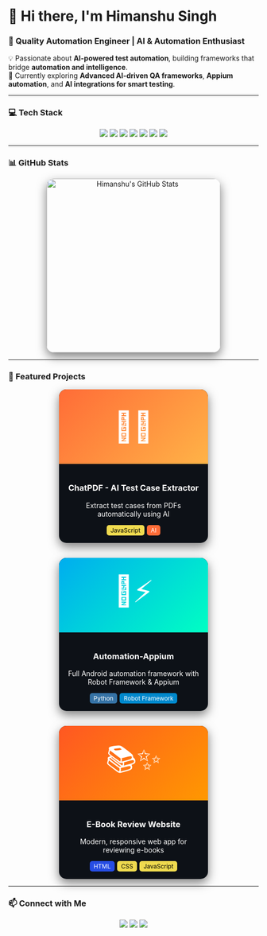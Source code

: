 # 👋 Hi there, I'm Himanshu Singh
### 🚀 Quality Automation Engineer | AI & Automation Enthusiast

💡 Passionate about **AI-powered test automation**, building frameworks that bridge **automation and intelligence**.  
🌱 Currently exploring **Advanced AI-driven QA frameworks**, **Appium automation**, and **AI integrations for smart testing**.  

---

### 💻 Tech Stack
<p align="center">
  <img src="https://img.shields.io/badge/Java-ED8B00?style=for-the-badge&logo=java&logoColor=white" />
  <img src="https://img.shields.io/badge/Python-3776AB?style=for-the-badge&logo=python&logoColor=white" />
  <img src="https://img.shields.io/badge/AI-FF6C37?style=for-the-badge&logo=openai&logoColor=white" />
  <img src="https://img.shields.io/badge/Selenium-43B02A?style=for-the-badge&logo=selenium&logoColor=white" />
  <img src="https://img.shields.io/badge/Appium-00ADEF?style=for-the-badge&logo=appium&logoColor=white" />
  <img src="https://img.shields.io/badge/RobotFramework-0088CC?style=for-the-badge&logo=robotframework&logoColor=white" />
  <img src="https://img.shields.io/badge/RESTAPI-FF6C37?style=for-the-badge&logo=postman&logoColor=white" />
</p>

---

### 📊 GitHub Stats
<p align="center" style="display: flex; justify-content: center; flex-wrap: wrap; gap: 25px;">
  <!-- Main GitHub Stats Card -->
  <img 
    src="https://github-readme-stats.vercel.app/api?username=Himaanshu-Singh&show_icons=true&theme=dark&count_private=true&hide_title=false&hide_border=false&include_all_commits=true" 
    width="350" 
    style="border-radius: 15px; box-shadow: 0 8px 20px rgba(0,0,0,0.5); transition: transform 0.3s ease;" 
    onmouseover="this.style.transform='scale(1.05)'" 
    onmouseout="this.style.transform='scale(1)'" 
    alt="Himanshu's GitHub Stats"
  />


</p>

---
### 🌟 Featured Projects
<div align="center" style="display: flex; justify-content: center; flex-wrap: wrap; gap: 30px;">

<!-- Project Card 1 -->
<div style="width: 300px; border-radius: 15px; overflow: hidden; background: #0d1117; 
            box-shadow: 0 8px 20px rgba(0,0,0,0.5); transition: transform 0.3s ease, box-shadow 0.3s ease;">
  <a href="https://github.com/Himaanshu-Singh/ChatPDF---AI-powered-Test-case-Extractor" target="_blank" 
     style="text-decoration: none; color: white;">
    <!-- Animated Icon Section -->
    <div style="width: 100%; height: 150px; background: linear-gradient(135deg, #FF6C37, #FFB347); 
                display: flex; align-items: center; justify-content: center; font-size: 60px;
                transition: transform 0.3s ease;">
      📄🤖
    </div>
    <div style="padding: 15px; text-align: center;">
      <h3>ChatPDF - AI Test Case Extractor</h3>
      <p>Extract test cases from PDFs automatically using AI</p>
      <div style="margin-top: 10px; display: flex; justify-content: center; gap: 5px; flex-wrap: wrap;">
        <span style="background: #f0db4f; color: #000; padding: 3px 8px; border-radius: 5px; font-size: 12px;">JavaScript</span>
        <span style="background: #FF6C37; color: white; padding: 3px 8px; border-radius: 5px; font-size: 12px;">AI</span>
      </div>
    </div>
  </a>
</div>

<!-- Project Card 2 -->
<div style="width: 300px; border-radius: 15px; overflow: hidden; background: #0d1117; 
            box-shadow: 0 8px 20px rgba(0,0,0,0.5); transition: transform 0.3s ease, box-shadow 0.3s ease;">
  <a href="https://github.com/Himaanshu-Singh/Automation-appium" target="_blank" 
     style="text-decoration: none; color: white;">
    <div style="width: 100%; height: 150px; background: linear-gradient(135deg, #00ADEF, #00FFC3); 
                display: flex; align-items: center; justify-content: center; font-size: 60px;
                transition: transform 0.3s ease;">
      📱⚡
    </div>
    <div style="padding: 15px; text-align: center;">
      <h3>Automation-Appium</h3>
      <p>Full Android automation framework with Robot Framework & Appium</p>
      <div style="margin-top: 10px; display: flex; justify-content: center; gap: 5px; flex-wrap: wrap;">
        <span style="background: #3572A5; color: white; padding: 3px 8px; border-radius: 5px; font-size: 12px;">Python</span>
        <span style="background: #0088CC; color: white; padding: 3px 8px; border-radius: 5px; font-size: 12px;">Robot Framework</span>
      </div>
    </div>
  </a>
</div>

<!-- Project Card 3 -->
<div style="width: 300px; border-radius: 15px; overflow: hidden; background: #0d1117; 
            box-shadow: 0 8px 20px rgba(0,0,0,0.5); transition: transform 0.3s ease, box-shadow 0.3s ease;">
  <a href="https://github.com/Himaanshu-Singh/E-Book-Review-Website" target="_blank" 
     style="text-decoration: none; color: white;">
    <div style="width: 100%; height: 150px; background: linear-gradient(135deg, #FF5722, #FF9800); 
                display: flex; align-items: center; justify-content: center; font-size: 60px;
                transition: transform 0.3s ease;">
      📚✨
    </div>
    <div style="padding: 15px; text-align: center;">
      <h3>E-Book Review Website</h3>
      <p>Modern, responsive web app for reviewing e-books</p>
      <div style="margin-top: 10px; display: flex; justify-content: center; gap: 5px; flex-wrap: wrap;">
        <span style="background: #264de4; color: white; padding: 3px 8px; border-radius: 5px; font-size: 12px;">HTML</span>
        <span style="background: #F0DB4F; color: black; padding: 3px 8px; border-radius: 5px; font-size: 12px;">CSS</span>
        <span style="background: #f0db4f; color: black; padding: 3px 8px; border-radius: 5px; font-size: 12px;">JavaScript</span>
      </div>
    </div>
  </a>
</div>

</div>


---

### 📫 Connect with Me
<p align="center">
  <a href="https://www.linkedin.com/in/himanshu9415"><img src="https://img.shields.io/badge/LinkedIn-0A66C2?style=for-the-badge&logo=linkedin&logoColor=white" /></a>
  <a href="https://himaanshu-singh.github.io/E-Book-Review-Website/"><img src="https://img.shields.io/badge/Portfolio-FF5722?style=for-the-badge&logo=github&logoColor=white" /></a>
  <a href="mailto:singhhimanshu9414@gmail.com"><img src="https://img.shields.io/badge/Email-D14836?style=for-the-badge&logo=gmail&logoColor=white" /></a>
</p>
